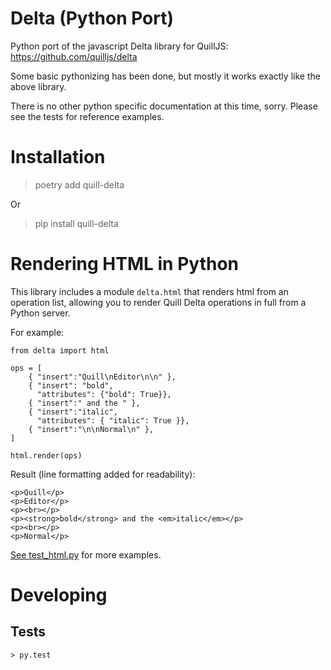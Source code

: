 
# Delta (Python Port)

Python port of the javascript Delta library for QuillJS: https://github.com/quilljs/delta

Some basic pythonizing has been done, but mostly it works exactly like the above library.

There is no other python specific documentation at this time, sorry.  Please see the tests
for reference examples.

# Installation

  > poetry add quill-delta

Or

  > pip install quill-delta

# Rendering HTML in Python

This library includes a module `delta.html` that renders html from an operation list,
allowing you to render Quill Delta operations in full from a Python server.

For example:

    from delta import html

    ops = [ 
        { "insert":"Quill\nEditor\n\n" },
        { "insert": "bold",
          "attributes": {"bold": True}},
        { "insert":" and the " },
        { "insert":"italic",
          "attributes": { "italic": True }},
        { "insert":"\n\nNormal\n" },
    ]

    html.render(ops)

Result (line formatting added for readability):
    
    <p>Quill</p>
    <p>Editor</p>
    <p><br></p>
    <p><strong>bold</strong> and the <em>italic</em></p>
    <p><br></p>
    <p>Normal</p>

[See test_html.py](tests/test_html.py) for more examples.


# Developing

## Tests

    > py.test


